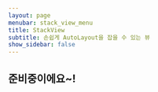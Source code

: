 ```yaml
---
layout: page
menubar: stack_view_menu
title: StackView
subtitle: 손쉽게 AutoLayout을 잡을 수 있는 뷰
show_sidebar: false
---
```


## 준비중이에요~!
<!-- 제약 조건없이 레이아웃을 구성할 수 있는 StackView에 대해 -->